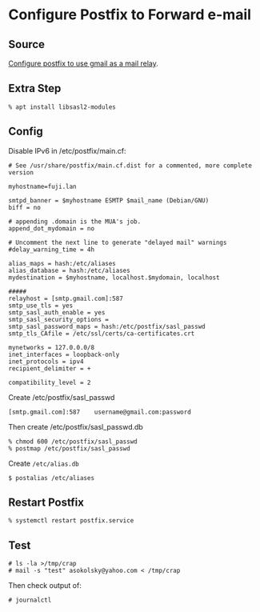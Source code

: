 # Configure Postfix to Forward e-mail

## Source

[Configure postfix to use gmail as a mail
relay](https://www.howtoforge.com/tutorial/configure-postfix-to-use-gmail-as-a-mail-relay/).

## Extra Step

```console
% apt install libsasl2-modules
```

## Config

Disable IPv6 in /etc/postfix/main.cf:

```
# See /usr/share/postfix/main.cf.dist for a commented, more complete version

myhostname=fuji.lan

smtpd_banner = $myhostname ESMTP $mail_name (Debian/GNU)
biff = no

# appending .domain is the MUA's job.
append_dot_mydomain = no

# Uncomment the next line to generate "delayed mail" warnings
#delay_warning_time = 4h

alias_maps = hash:/etc/aliases
alias_database = hash:/etc/aliases
mydestination = $myhostname, localhost.$mydomain, localhost

#####
relayhost = [smtp.gmail.com]:587
smtp_use_tls = yes
smtp_sasl_auth_enable = yes
smtp_sasl_security_options =
smtp_sasl_password_maps = hash:/etc/postfix/sasl_passwd
smtp_tls_CAfile = /etc/ssl/certs/ca-certificates.crt

mynetworks = 127.0.0.0/8
inet_interfaces = loopback-only
inet_protocols = ipv4
recipient_delimiter = +

compatibility_level = 2
```

Create /etc/postfix/sasl_passwd

```
[smtp.gmail.com]:587    username@gmail.com:password
```

Then create /etc/postfix/sasl_passwd.db

```
% chmod 600 /etc/postfix/sasl_passwd
% postmap /etc/postfix/sasl_passwd
```

Create `/etc/alias.db`
```console
$ postalias /etc/aliases
```

## Restart Postfix

```console
% systemctl restart postfix.service
```

## Test

```console
# ls -la >/tmp/crap
# mail -s "test" asokolsky@yahoo.com < /tmp/crap
```

Then check output of:
```console
# journalctl
```
